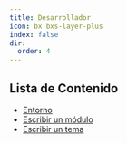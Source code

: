 ```yaml
---
title: Desarrollador
icon: bx bxs-layer-plus
index: false
dir:
  order: 4
---
```


## Lista de Contenido

- [Entorno](../developer/environment.md)
- [Escribir un módulo](../developer/module.md)
- [Escribir un tema](../developer/theme.md)
